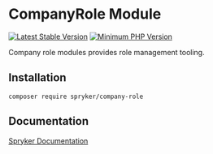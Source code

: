 # CompanyRole Module
[![Latest Stable Version](https://poser.pugx.org/spryker/company-role/v/stable.svg)](https://packagist.org/packages/spryker/company-role)
[![Minimum PHP Version](https://img.shields.io/badge/php-%3E%3D%207.4-8892BF.svg)](https://php.net/)

Company role modules provides role management tooling.

## Installation

```
composer require spryker/company-role
```

## Documentation

[Spryker Documentation](https://academy.spryker.com/developing_with_spryker/module_guide/modules.html)
